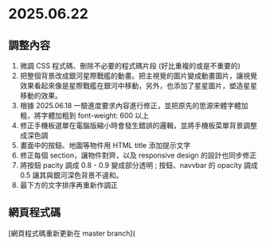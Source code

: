 # 2025.06.22 

## 調整內容
1. 微調 CSS 程式碼、刪除不必要的程式碼片段 (好比重複的或是不重要的)  
2. 把整個背景改成銀河星際戰艦的動畫。把主視覺的圖片變成動畫圖片，讓視覺效果看起來像是星際戰艦在銀河中移動，另外，也添加了星星圖片，塑造星星移動的效果。  
3. 根據 2025.06.18 一驗進度要求內容進行修正，並把原先的思源宋體字體加粗，將字體加粗到 font-weight: 600 以上  
4. 修正手機板選單在電腦版縮小時會發生錯誤的邏輯，並將手機板菜單背景調整成深色調  
5. 畫面中的按鈕、地圖等物件用 HTML title 添加提示文字  
6. 修正每個 section，讓物件對齊，以及 responsive design 的設計也同步修正  
7. 將按鈕 pacity 調成 0.8 - 0.9  變成部分透明 ; 按鈕、navvbar 的 opacity 調成 0.5 讓其與銀河深色背景不違和。  
8. 最下方的文字排序再重新作調正

## 網頁程式碼
[網頁程式碼重新更新在 master branch](
